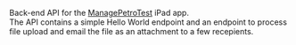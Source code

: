 Back-end API for the [ManagePetroTest](https://github.com/prattrv/ManagePetroTest) iPad app.  
The API contains a simple Hello World endpoint and an endpoint to process file upload and email the file as an attachment to a few recepients.
